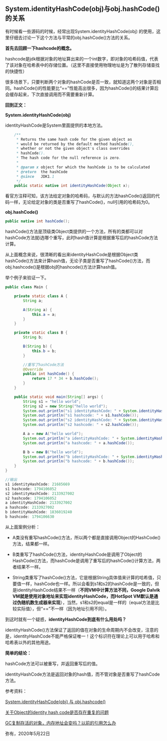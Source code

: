## System.identityHashCode(obj)与obj.hashCode()的关系

有时候看一些源码的时候，经常出现System.identityHashCode(obj) 的使用，这里仔细去讨论一下这个方法与平常的obj.hashCode()方法的关系。

**首先去回顾一下hashcode的概念。**

hashcode是jdk根据对象的地址算出来的一个int数字，即对象的哈希码值，代表了该对象在哈希表中的存储位置。（这里不直接使用物理地址是为了散列存储查找的快捷性）

很多场景下，只要判断两个对象的hashCode是否一致，就知道这两个对象是否相同。hashCode()的性能要比“==”性能高出很多，因为hashCode()的结果计算后会缓存起来，下次直接调用而不需要重新计算。

**回到正文：**

**System.identityHashCode(obj)**

identityHashCode是System里面提供的本地方法。

```java
    /**
     * Returns the same hash code for the given object as
     * would be returned by the default method hashCode(),
     * whether or not the given object's class overrides
     * hashCode().
     * The hash code for the null reference is zero.
     *
     * @param x object for which the hashCode is to be calculated
     * @return  the hashCode
     * @since   JDK1.1
     */
    public static native int identityHashCode(Object x);
```

看官方注释可知，该方法给定对象的哈希码，与默认的方法hashCode()返回的代码一样，无论给定对象的类是否重写了hashCode()，null引用的哈希码为0。

**obj.hashCode()**

```java
public native int hashCode();
```

hashCode()方法是顶级类Object类提供的一个方法，所有的类都可以对hashCode方法就i选哪个重写，此时hash值计算是根据重写后的hashCode方法计算。

从上面概念来说，很清晰的看出来identityHashCode是根据Object类hashCode()方法来计算hash值，无论子类是否重写了hashCode()方法，而obj.hashcode()是根据obj的hashcode()方法计算hash值。

举个例子来验证一下。

```java
public class Main {

    private static class A {
        String a;

        A(String a) {
            this.a = a;
        }
    }

    private static class B {
        String b;

        B(String b) {
            this.b = b;
        }

        //重写了hashCode方法
        @Override
        public int hashCode() {
            return 17 * 34 + b.hashCode();
        }
    }

    public static void main(String[] args) {
        String s1 = "hello world";
        String s2 = new String("hello world");
        System.out.println("s1 identityHashCode: " + System.identityHashCode(s1));
        System.out.println("s1 hashcode: " + s1.hashCode());
        System.out.println("s2 identityHashCode: " + System.identityHashCode(s2));
        System.out.println("s2 hashcode: " + s2.hashCode());

        A a = new A("hello world");
        System.out.println("a identityHashCode: " + System.identityHashCode(a));
        System.out.println("a hashcode: " + a.hashCode());

        B b = new B("hello world");
        System.out.println("b identityHashCode: " + System.identityHashCode(b));
        System.out.println("b hashcode: " + b.hashCode());
    }
}

//输出
s1 identityHashCode: 21685669
s1 hashcode: 1794106052
s2 identityHashCode: 2133927002
s2 hashcode: 1794106052
a identityHashCode: 2133927002
a hashcode: 2133927002
b identityHashCode: 1836019240
b hashcode: 1794106630
```

从上面案例分析：

- A类没有重写hashCode()方法，所以两个都是直接调用Object的HashCode()方法，结果都一样。


- B类重写了hashCode()方法，identityHashCode是调用了Object的HashCode()方法，而hashCode是调用了重写后的hashCode()计算方法，两者结果不一样。


- String类重写了hashCode()方法，它是根据String具体值来计算的哈希值，只要值一样，hashCode也一样。所以会看到s1和s2的hashCode是一致的，但是identityHashCode结果不一样（**不同VM中计算方法不同，Google Dalvik VM就是使用对象地址来实现identityHashCode，而HotSpot VM默认是通过伪随机数生成器来实现**），当然，s1和s2的equal是一样的（equal方法是比较实际值），但“==”不一样（因为地址引用不同）。


到这时就有一个疑惑，**identityHashCode到底有什么用处吗？**

identityHashCode()方法保证了返回的值在对象的生命周期内不会改变，注意的是，identityHashCode不能严格保证唯一！这个标识符在理论上可以用于哈希和哈希表以外的其他用途。

**简单的结论：**

hashCode方法可以被重写，并返回重写后的值。

identityHashCode方法是返回对象的hash值，而不管对象是否重写了hashCode方法。



参考资料：

[System.identityHashCode(obj) 与 obj.hashcode()](https://www.jianshu.com/p/24fa4bdb9b9d)

[关于Object的identity hash code是否存在重复的问题](https://hllvm-group.iteye.com/group/topic/39183)

[GC复制存活的对象，内存地址会变吗？以前的引用怎么办]( https://www.zhihu.com/question/49631727/answer/120113928)



弥有，2020年5月22日

